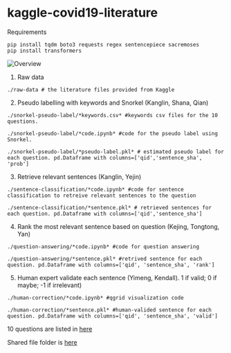 # kaggle-covid19-literature

Requirements
```
pip install tqdm boto3 requests regex sentencepiece sacremoses
pip install transformers
```

![Overview](https://github.com/yejinjkim/kaggle-covid19-literature/blob/master/overview.png)
1. Raw data
```
./raw-data # the literature files provided from Kaggle
```

2. Pseudo labelling with keywords and Snorkel (Kanglin, Shana, Qian)
```
./snorkel-pseudo-label/*keywords.csv* #keywords csv files for the 10 questions.

./snorkel-pseudo-label/*code.ipynb* #code for the pseudo label using Snorkel. 

./snorkel-pseudo-label/*pseudo-label.pkl* # estimated pseudo label for each question. pd.Dataframe with columns=['qid','sentence_sha', 'prob']
```
3. Retrieve relevant sentences (Kanglin, Yejin)

```
./sentence-classification/*code.ipynb* #code for sentence classification to retreive relevant sentences to the question

./sentence-classification/*sentence.pkl* # retrieved sentences for each question. pd.Dataframe with columns=['qid','sentence_sha']
```

4. Rank the most relevant sentence based on question (Kejing, Tongtong, Yan)
```
./question-answering/*code.ipynb* #code for question answering

./question-answering/*sentence.pkl* #retrived sentence for each question. pd.Dataframe with columns=['qid', 'sentence_sha', 'rank']
```

5. Human expert validate each sentence (Yimeng, Kendall). 1 if valid; 0 if maybe; -1 if irrelevant)
```
./human-correction/*code.ipynb* #qgrid visualization code

./human-correction/*sentence.pkl* #human-valided sentence for each question. pd.Dataframe with columns=['qid', 'sentence_sha', 'valid']
```


10 questions are listed in [here](https://docs.google.com/document/d/10B_VkqxDyjxjJWvS5C-q4V7p3c1F-HuLOxiu_vlWtb8/edit#)

Shared file folder is [here](https://drive.google.com/open?id=15IX5FUcb0if25J_0fZMJ-N3Ir3UkNQpK)
